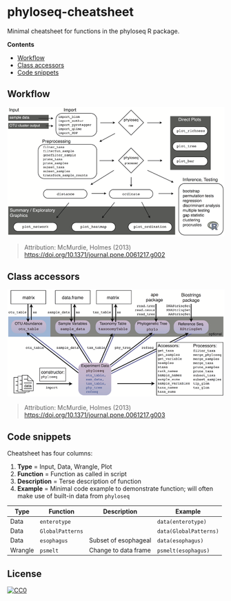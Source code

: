 # phyloseq-cheatsheet

Minimal cheatsheet for functions in the phyloseq R package.

**Contents**

- [Workflow](#workflow)
- [Class accessors](#class-accessors)
- [Code snippets](#code-snippets)


## Workflow

![Analysis workflow](./img/analysis_workflow.png)

> Attribution: McMurdie, Holmes (2013)
> https://doi.org/10.1371/journal.pone.0061217.g002


## Class accessors

![phyloseq class](./img/phyloseq_class.png)

> Attribution: McMurdie, Holmes (2013)
> https://doi.org/10.1371/journal.pone.0061217.g003


## Code snippets

Cheatsheet has four columns:
1. **Type** = Input, Data, Wrangle, Plot
2. **Function** = Function as called in script
3. **Description** = Terse description of function
4. **Example** = Minimal code example to demonstrate function; will often make
   use of built-in data from `phyloseq`

| Type    | Function         | Description          | Example                |
|---------|------------------|----------------------|------------------------|
| Data    | `enterotype`     |                      | `data(enterotype)`     |
| Data    | `GlobalPatterns` |                      | `data(GlobalPatterns)` |
| Data    | `esophagus`      | Subset of esophageal | `data(esophagus)`      |
| Wrangle | `psmelt`         | Change to data frame | `psmelt(esophagus)`    |


## License

[![CC0](http://mirrors.creativecommons.org/presskit/buttons/88x31/svg/cc-zero.svg)](https://creativecommons.org/publicdomain/zero/1.0/)

